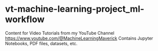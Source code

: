 # vt-machine-learning-project_ml-workflow
Content for Video Tutorials from my YouTube Channel https://www.youtube.com/@MachineLearningMaverick Contains Jupyter Notebooks, PDF files, datasets, etc.
